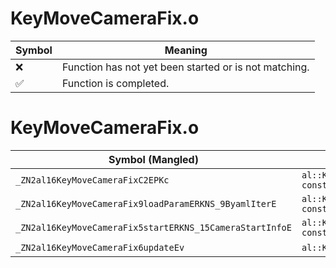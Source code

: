 # KeyMoveCameraFix.o
| Symbol | Meaning 
| ------------- | ------------- 
| :x: | Function has not yet been started or is not matching. 
| :white_check_mark: | Function is completed. 


# KeyMoveCameraFix.o
| Symbol (Mangled) | Symbol (Demangled) | Decompiled? |
| ------------- |  ------------- | ------------- |
| `_ZN2al16KeyMoveCameraFixC2EPKc` | `al::KeyMoveCameraFix::KeyMoveCameraFix(char const*)` | :x: |
| `_ZN2al16KeyMoveCameraFix9loadParamERKNS_9ByamlIterE` | `al::KeyMoveCameraFix::loadParam(al::ByamlIter const&)` | :x: |
| `_ZN2al16KeyMoveCameraFix5startERKNS_15CameraStartInfoE` | `al::KeyMoveCameraFix::start(al::CameraStartInfo const&)` | :x: |
| `_ZN2al16KeyMoveCameraFix6updateEv` | `al::KeyMoveCameraFix::update(void)` | :x: |

